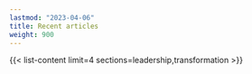 ```yaml
---
lastmod: "2023-04-06"
title: Recent articles
weight: 900
---
```


{{< list-content limit=4 sections=leadership,transformation >}}
